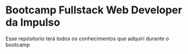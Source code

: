 # Bootcamp Fullstack Web Developer da Impulso
 Esse repósitorio terá todos os conhecimentos que adquiri durante o bootcamp
